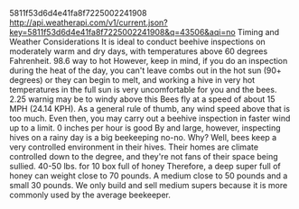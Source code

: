 5811f53d6d4e41fa8f7225002241908
http://api.weatherapi.com/v1/current.json?key=5811f53d6d4e41fa8f7225002241908&q=43506&aqi=no
Timing and Weather Considerations It is ideal to conduct beehive inspections on moderately warm and dry days, with temperatures above 60 degrees Fahrenheit.
98.6 way to hot
However, keep in mind, if you do an inspection during the heat of the day, you can't leave combs out in the hot sun (90+ degrees) or they can begin to melt, and working a hive in very hot temperatures in the full sun is very uncomfortable for you and the bees.
2.25 warnig may be to windy above this
Bees fly at a speed of about 15 MPH (24.14 KPH). As a general rule of thumb, any wind speed above that is too much. Even then, you may carry out a beehive inspection in faster wind up to a limit.
0 inches per hour is good
By and large, however, inspecting hives on a rainy day is a big beekeeping no-no. Why? Well, bees keep a very controlled environment in their hives. Their homes are climate controlled down to the degree, and they're not fans of their space being sullied.
40-50 lbs. for 10 box full of honey
Therefore, a deep super full of honey can weight close to 70 pounds. A medium close to 50 pounds and a small 30 pounds. We only build and sell medium supers because it is more commonly used by the average beekeeper.